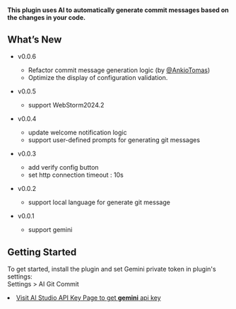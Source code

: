 


#### This plugin uses AI to automatically generate commit messages based on the changes in your code.


## What’s New
- v0.0.6
  - Refactor commit message generation logic (by <a href="https://github.com/AnkioTomas">@AnkioTomas</a>)</li>
  - Optimize the display of configuration validation.</li>

- v0.0.5
  - support WebStorm2024.2
- v0.0.4
  - update welcome notification logic
  - support user-defined prompts for generating git messages
- v0.0.3
  - add verify config button
  - set http connection timeout : 10s
- v0.0.2
  - support local language for generate git message
- v0.0.1
  - support gemini

## Getting Started 

To get started, install the plugin and set Gemini private token in plugin's settings: <br>
Settings  &gt; AI Git Commit<br>

<li><a href="https://aistudio.google.com/app/apikey">Visit AI Studio API Key Page to get <strong>gemini</strong> api key</a></li>
